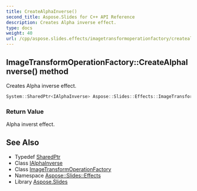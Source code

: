 ```yaml
---
title: CreateAlphaInverse()
second_title: Aspose.Slides for C++ API Reference
description: Creates Alpha inverse effect.
type: docs
weight: 40
url: /cpp/aspose.slides.effects/imagetransformoperationfactory/createalphainverse/
---
```

## ImageTransformOperationFactory::CreateAlphaInverse() method


Creates Alpha inverse effect.

```cpp
System::SharedPtr<IAlphaInverse> Aspose::Slides::Effects::ImageTransformOperationFactory::CreateAlphaInverse() override
```


### Return Value

Alpha inverst effect.

## See Also

* Typedef [SharedPtr](../../system/sharedptr/)
* Class [IAlphaInverse](../ialphainverse/)
* Class [ImageTransformOperationFactory](./)
* Namespace [Aspose::Slides::Effects](../)
* Library [Aspose.Slides](../../)